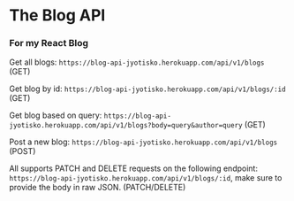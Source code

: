 # The Blog API
### For my React Blog

Get all blogs: `https://blog-api-jyotisko.herokuapp.com/api/v1/blogs` (GET)

Get blog by id: `https://blog-api-jyotisko.herokuapp.com/api/v1/blogs/:id` (GET)

Get blog based on query: `https://blog-api-jyotisko.herokuapp.com/api/v1/blogs?body=query&author=query` (GET)

Post a new blog: `https://blog-api-jyotisko.herokuapp.com/api/v1/blogs` (POST)

All supports PATCH and DELETE requests on the following endpoint: `https://blog-api-jyotisko.herokuapp.com/api/v1/blogs/:id`, make sure to provide the body in raw JSON. (PATCH/DELETE)

